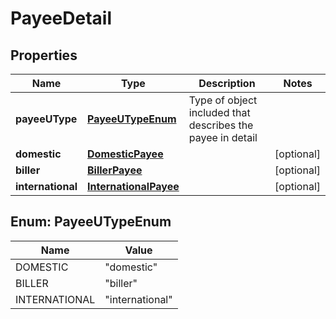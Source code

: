 # PayeeDetail

## Properties
Name | Type | Description | Notes
------------ | ------------- | ------------- | -------------
**payeeUType** | [**PayeeUTypeEnum**](#PayeeUTypeEnum) | Type of object included that describes the payee in detail | 
**domestic** | [**DomesticPayee**](DomesticPayee.md) |  |  [optional]
**biller** | [**BillerPayee**](BillerPayee.md) |  |  [optional]
**international** | [**InternationalPayee**](InternationalPayee.md) |  |  [optional]

<a name="PayeeUTypeEnum"></a>
## Enum: PayeeUTypeEnum
Name | Value
---- | -----
DOMESTIC | &quot;domestic&quot;
BILLER | &quot;biller&quot;
INTERNATIONAL | &quot;international&quot;
